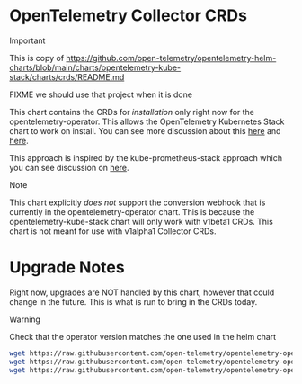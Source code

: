 # OpenTelemetry Collector CRDs

> [!IMPORTANT]
>
> This is copy of https://github.com/open-telemetry/opentelemetry-helm-charts/blob/main/charts/opentelemetry-kube-stack/charts/crds/README.md
>
> FIXME we should use that project when it is done

This chart contains the CRDs for _*installation*_ only right now for the opentelemetry-operator. This allows the OpenTelemetry Kubernetes Stack chart to work on install. You can see more discussion about this [here](https://github.com/open-telemetry/opentelemetry-helm-charts/issues/677) and [here](https://github.com/open-telemetry/opentelemetry-helm-charts/pull/1203).

This approach is inspired by the kube-prometheus-stack approach which you can see discussion on [here](https://github.com/prometheus-community/helm-charts/issues/3548).

> [!NOTE]
>
> This chart explicitly _does not_ support the conversion webhook that is currently in the opentelemetry-operator chart. This is because the opentelemetry-kube-stack chart will only work with v1beta1 CRDs. This chart is not meant for use with v1alpha1 Collector CRDs.

# Upgrade Notes

Right now, upgrades are NOT handled by this chart, however that could change in the future. This is what is run to bring in the CRDs today.

> [!WARNING]
>
> Check that the operator version matches the one used in the helm chart

```bash
wget https://raw.githubusercontent.com/open-telemetry/opentelemetry-operator/v0.103.0/config/crd/bases/opentelemetry.io_opentelemetrycollectors.yaml
wget https://raw.githubusercontent.com/open-telemetry/opentelemetry-operator/v0.103.0/config/crd/bases/opentelemetry.io_opampbridges.yaml
wget https://raw.githubusercontent.com/open-telemetry/opentelemetry-operator/v0.103.0/config/crd/bases/opentelemetry.io_instrumentations.yaml
```
